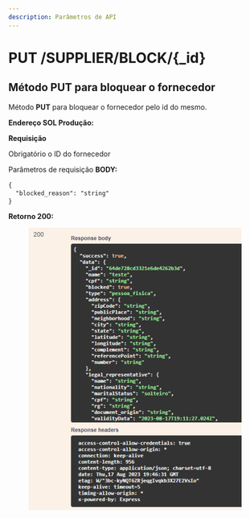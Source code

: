 ```yaml
---
description: Parâmetros de API
---
```


# PUT /SUPPLIER/BLOCK/{\_id}

## Método PUT para bloquear o fornecedor

Método **PUT** para bloquear o fornecedor pelo id do mesmo.

**Endereço SOL Produção:**&#x20;

**Requisição**

Obrigatório o ID do fornecedor

Parâmetros de requisição **BODY:**

```
{
  "blocked_reason": "string"
}
```

**Retorno 200:**

<figure><img src="../../.gitbook/assets/Screenshot_8 (4).png" alt=""><figcaption></figcaption></figure>

